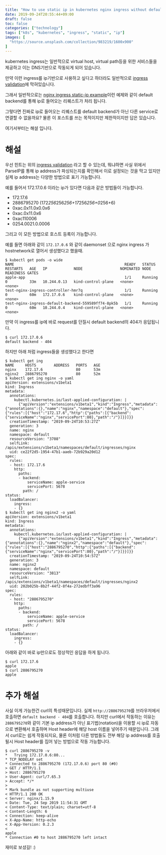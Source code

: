 ```yaml
---
title: "How to use static ip in kubernetes nginx ingress without default backend"
date: 2019-09-24T20:55:44+09:00
draft: false
toc: false
categories: ["technology"]
tags: ["k8s", "kubernetes", "ingress", "static", "ip"]
images: [
  "https://source.unsplash.com/collection/983219/1600x900"
]
---
```


kubernetes ingress는 일반적으로 virtual host, virtual path등을 위한 서비스들을 제공하고 이는 DNS기반으로 작동되게 되어 있습니다.

만약 이런 ingress를 ip기반으로 사용하고 싶다고 하더라도 일반적으로 [ingress validation](https://github.com/kubernetes/kubernetes/blob/release-1.16/pkg/apis/networking/validation/validation.go#L247)에 막혀있습니다.

그래서 일반적으로는 [nginx ingress static-ip example](https://github.com/kubernetes/ingress-nginx/tree/master/docs/examples/static-ip)이런 예제와 같이 default backend를 통해 ip로 들어오는 리퀘스트가 처리 됩니다.

그렇다면 진짜로 ip로 들어오는 리퀘스트를 default backend가 아닌 다른 service로 연결할 수 없을까요? 물론 이 포스트를 쓰는 목적이지만 제한적이지만 답은 있습니다.

여기서부터는 해설 입니다.

# 해설

우선 힌트는 위의 [ingress validation](https://github.com/kubernetes/kubernetes/blob/release-1.16/pkg/apis/networking/validation/validation.go#L247) 라고 할 수 있는데, 뭐냐하면 사실 위에서 ParseIP를 통해 ip address가 파싱되는지를 확인해서 이로 설정되는 것을 막고 있지만 실제 ip address는 다양한 방법으로 표기 가능합니다.

예를 들어서 172.17.0.6 이라는 ip가 있다면 다음과 같은 방법들이 가능합니다.

* 172.17.6
* 2886795270 (172*256*256*256+17*256*256+0*256+6)
* 0xac.0x11.0x0.0x6
* 0xac.0x11.0x6
* 0xac110006
* 0254.0021.0.0006

그리고 이 모든 방법으로 호스트 등록이 가능합니다.

예를 들면 아래와 같이 `172.17.0.6` 와 같이 daemonset 으로 nginx ingress 가 hostnetwork로 열어서 생성했다고 했을때.
```
$ kubectl get pods -o wide
NAME                                                  READY   STATUS    RESTARTS   AGE   IP            NODE                 NOMINATED NODE   READINESS GATES
apple-app                                             1/1     Running   0          33m   10.244.0.13   kind-control-plane   <none>           <none>
test-nginx-ingress-controller-hmr7q                   1/1     Running   0          60m   172.17.0.6    kind-control-plane   <none>           <none>
test-nginx-ingress-default-backend-559589ff74-8pk5b   1/1     Running   0          60m   10.244.0.4    kind-control-plane   <none>           <none>
```

만약 이 ingress를 ip에 바로 request를 던질시 default backend의 404가 응답됩니다.
```
$ curl 172.17.0.6
default backend - 404
```

하지만 아래 처럼 ingress들을 생성했다고 한다면
```
$ kubectl get ing 
NAME     HOSTS        ADDRESS   PORTS   AGE
nginx    172.17.6               80      53m
nginx2   2886795270             80      52m
$ kubectl get ing nginx -o yaml
apiVersion: extensions/v1beta1
kind: Ingress
metadata:
  annotations:
    kubectl.kubernetes.io/last-applied-configuration: |
      {"apiVersion":"extensions/v1beta1","kind":"Ingress","metadata":{"annotations":{},"name":"nginx","namespace":"default"},"spec":{"rules":[{"host":"172.17.6","http":{"paths":[{"backend":{"serviceName":"nginx","servicePort":80},"path":"/"}]}}]}}
  creationTimestamp: "2019-09-24T10:53:27Z"
  generation: 3
  name: nginx
  namespace: default
  resourceVersion: "3708"
  selfLink: /apis/extensions/v1beta1/namespaces/default/ingresses/nginx
  uid: ce22f2d5-1954-47b1-aaeb-72b929a20d12
spec:
  rules:
  - host: 172.17.6
    http:
      paths:
      - backend:
          serviceName: apple-service
          servicePort: 5678
        path: /
status:
  loadBalancer:
    ingress:
    - {}
$ kubectl get ing nginx2 -o yaml
apiVersion: extensions/v1beta1
kind: Ingress
metadata:
  annotations:
    kubectl.kubernetes.io/last-applied-configuration: |
      {"apiVersion":"extensions/v1beta1","kind":"Ingress","metadata":{"annotations":{},"name":"nginx2","namespace":"default"},"spec":{"rules":[{"host":"2886795270","http":{"paths":[{"backend":{"serviceName":"nginx","servicePort":80},"path":"/"}]}}]}}
  creationTimestamp: "2019-09-24T10:54:57Z"
  generation: 3
  name: nginx2
  namespace: default
  resourceVersion: "3813"
  selfLink: /apis/extensions/v1beta1/namespaces/default/ingresses/nginx2
  uid: 202b025b-8b2f-44f2-8f4a-272edbff3a96
spec:
  rules:
  - host: "2886795270"
    http:
      paths:
      - backend:
          serviceName: apple-service
          servicePort: 5678
        path: /
status:
  loadBalancer:
    ingress:
    - {}
```

아래와 같이 바로 ip만으로도 정상적인 응답을 하게 됩니다.
```
$ curl 172.17.6
apple
$ curl 2886795270 
apple
```

# 추가 해설

사실 이게 가능한건 curl의 특성때문입니다. 실제 `http://2886795270`를 브라우저에서 호출하면 `default backend - 404`를 호출합니다.
하지만 curl에서 작동하는 이유는 `2886795270`와 같이 기본 ip address가 아닌 표기법(notation)을 이용할 시 ip로 자동으로 변환해서 호출하며 Host header에 해당 host 이름을 넣어주기 때문입니다.
그래서 curl로는 쉽게 작동되지요, 물론 이처럼 다른 방법들도 전부 해당 ip address를 호출될시 Host header를 집어 넣는 방법으로 작동 가능합니다.

```
$ curl 2886795270 -v
*   Trying 172.17.0.6:80...
* TCP_NODELAY set
* Connected to 2886795270 (172.17.0.6) port 80 (#0)
> GET / HTTP/1.1
> Host: 2886795270
> User-Agent: curl/7.65.3
> Accept: */*
> 
* Mark bundle as not supporting multiuse
< HTTP/1.1 200 OK
< Server: nginx/1.15.9
< Date: Tue, 24 Sep 2019 11:54:31 GMT
< Content-Type: text/plain; charset=utf-8
< Content-Length: 6
< Connection: keep-alive
< X-App-Name: http-echo
< X-App-Version: 0.2.3
< 
apple
* Connection #0 to host 2886795270 left intact
```

재미로 보셨길! :)
